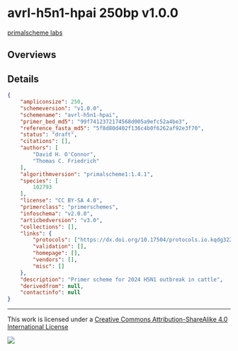 # avrl-h5n1-hpai 250bp v1.0.0

[primalscheme labs](https://labs.primalscheme.com/detail/avrl-h5n1-hpai/250/v1.0.0)

## Overviews

## Details

```json
{
    "ampliconsize": 250,
    "schemeversion": "v1.0.0",
    "schemename": "avrl-h5n1-hpai",
    "primer_bed_md5": "99f7412372174568d005a9efc52a4be3",
    "reference_fasta_md5": "5f8d80d402f136c4b0f6262af92e3f70",
    "status": "draft",
    "citations": [],
    "authors": [
        "David H. O'Connor",
        "Thomas C. Friedrich"
    ],
    "algorithmversion": "primalscheme1:1.4.1",
    "species": [
        102793
    ],
    "license": "CC BY-SA 4.0",
    "primerclass": "primerschemes",
    "infoschema": "v2.0.0",
    "articbedversion": "v3.0",
    "collections": [],
    "links": {
        "protocols": ["https://dx.doi.org/10.17504/protocols.io.kqdg322kpv25/v1"],
        "validation": [],
        "homepage": [],
        "vendors": [],
        "misc": []
    },
    "description": "Primer scheme for 2024 H5N1 outbreak in cattle",
    "derivedfrom": null,
    "contactinfo": null
}
```



------------------------------------------------------------------------

This work is licensed under a [Creative Commons Attribution-ShareAlike 4.0 International License](http://creativecommons.org/licenses/by-sa/4.0/) 

![](https://i.creativecommons.org/l/by-sa/4.0/88x31.png)